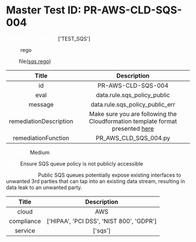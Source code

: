 



# Master Test ID: PR-AWS-CLD-SQS-004


***<font color="white">Master Snapshot Id:</font>*** ['TEST_SQS']

***<font color="white">type:</font>*** rego

***<font color="white">rule:</font>*** file([sqs.rego])  
  
  
  
  

|Title|Description|
| :---: | :---: |
|id|PR-AWS-CLD-SQS-004|
|eval|data.rule.sqs_policy_public|
|message|data.rule.sqs_policy_public_err|
|remediationDescription|Make sure you are following the Cloudformation template format presented <a href='https://docs.aws.amazon.com/AWSCloudFormation/latest/UserGuide/aws-properties-sqs-queues.html' target='_blank'>here</a>|
|remediationFunction|PR_AWS_CLD_SQS_004.py|


***<font color="white">Severity:</font>*** Medium

***<font color="white">Title:</font>*** Ensure SQS queue policy is not publicly accessible

***<font color="white">Description:</font>*** Public SQS queues potentially expose existing interfaces to unwanted 3rd parties that can tap into an existing data stream, resulting in data leak to an unwanted party.  
  
  

|Title|Description|
| :---: | :---: |
|cloud|AWS|
|compliance|['HIPAA', 'PCI DSS', 'NIST 800', 'GDPR']|
|service|['sqs']|



[sqs.rego]: https://github.com/prancer-io/prancer-compliance-test/tree/master/aws/cloud/sqs.rego
